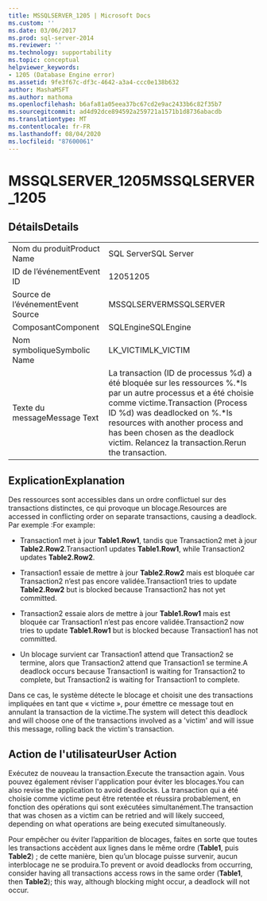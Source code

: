 ```yaml
---
title: MSSQLSERVER_1205 | Microsoft Docs
ms.custom: ''
ms.date: 03/06/2017
ms.prod: sql-server-2014
ms.reviewer: ''
ms.technology: supportability
ms.topic: conceptual
helpviewer_keywords:
- 1205 (Database Engine error)
ms.assetid: 9fe3f67c-df3c-4642-a3a4-ccc0e138b632
author: MashaMSFT
ms.author: mathoma
ms.openlocfilehash: b6afa81a05eea37bc67cd2e9ac2433b6c82f35b7
ms.sourcegitcommit: ad4d92dce894592a259721a1571b1d8736abacdb
ms.translationtype: MT
ms.contentlocale: fr-FR
ms.lasthandoff: 08/04/2020
ms.locfileid: "87600061"
---
```

# <a name="mssqlserver_1205"></a><span data-ttu-id="be213-102">MSSQLSERVER_1205</span><span class="sxs-lookup"><span data-stu-id="be213-102">MSSQLSERVER_1205</span></span>
    
## <a name="details"></a><span data-ttu-id="be213-103">Détails</span><span class="sxs-lookup"><span data-stu-id="be213-103">Details</span></span>  
  
|||  
|-|-|  
|<span data-ttu-id="be213-104">Nom du produit</span><span class="sxs-lookup"><span data-stu-id="be213-104">Product Name</span></span>|<span data-ttu-id="be213-105">SQL Server</span><span class="sxs-lookup"><span data-stu-id="be213-105">SQL Server</span></span>|  
|<span data-ttu-id="be213-106">ID de l’événement</span><span class="sxs-lookup"><span data-stu-id="be213-106">Event ID</span></span>|<span data-ttu-id="be213-107">1205</span><span class="sxs-lookup"><span data-stu-id="be213-107">1205</span></span>|  
|<span data-ttu-id="be213-108">Source de l’événement</span><span class="sxs-lookup"><span data-stu-id="be213-108">Event Source</span></span>|<span data-ttu-id="be213-109">MSSQLSERVER</span><span class="sxs-lookup"><span data-stu-id="be213-109">MSSQLSERVER</span></span>|  
|<span data-ttu-id="be213-110">Composant</span><span class="sxs-lookup"><span data-stu-id="be213-110">Component</span></span>|<span data-ttu-id="be213-111">SQLEngine</span><span class="sxs-lookup"><span data-stu-id="be213-111">SQLEngine</span></span>|  
|<span data-ttu-id="be213-112">Nom symbolique</span><span class="sxs-lookup"><span data-stu-id="be213-112">Symbolic Name</span></span>|<span data-ttu-id="be213-113">LK_VICTIM</span><span class="sxs-lookup"><span data-stu-id="be213-113">LK_VICTIM</span></span>|  
|<span data-ttu-id="be213-114">Texte du message</span><span class="sxs-lookup"><span data-stu-id="be213-114">Message Text</span></span>|<span data-ttu-id="be213-115">La transaction (ID de processus %d) a été bloquée sur les ressources %.\*ls par un autre processus et a été choisie comme victime.</span><span class="sxs-lookup"><span data-stu-id="be213-115">Transaction (Process ID %d) was deadlocked on %.\*ls resources with another process and has been chosen as the deadlock victim.</span></span> <span data-ttu-id="be213-116">Relancez la transaction.</span><span class="sxs-lookup"><span data-stu-id="be213-116">Rerun the transaction.</span></span>|  
  
## <a name="explanation"></a><span data-ttu-id="be213-117">Explication</span><span class="sxs-lookup"><span data-stu-id="be213-117">Explanation</span></span>  
 <span data-ttu-id="be213-118">Des ressources sont accessibles dans un ordre conflictuel sur des transactions distinctes, ce qui provoque un blocage.</span><span class="sxs-lookup"><span data-stu-id="be213-118">Resources are accessed in conflicting order on separate transactions, causing a deadlock.</span></span> <span data-ttu-id="be213-119">Par exemple :</span><span class="sxs-lookup"><span data-stu-id="be213-119">For example:</span></span>  
  
-   <span data-ttu-id="be213-120">Transaction1 met à jour **Table1.Row1**, tandis que Transaction2 met à jour **Table2.Row2**.</span><span class="sxs-lookup"><span data-stu-id="be213-120">Transaction1 updates **Table1.Row1**, while Transaction2 updates **Table2.Row2**.</span></span>  
  
-   <span data-ttu-id="be213-121">Transaction1 essaie de mettre à jour **Table2.Row2** mais est bloquée car Transaction2 n’est pas encore validée.</span><span class="sxs-lookup"><span data-stu-id="be213-121">Transaction1 tries to update **Table2.Row2** but is blocked because Transaction2 has not yet committed.</span></span>  
  
-   <span data-ttu-id="be213-122">Transaction2 essaie alors de mettre à jour **Table1.Row1** mais est bloquée car Transaction1 n’est pas encore validée.</span><span class="sxs-lookup"><span data-stu-id="be213-122">Transaction2 now tries to update **Table1.Row1** but is blocked because Transaction1 has not committed.</span></span>  
  
-   <span data-ttu-id="be213-123">Un blocage survient car Transaction1 attend que Transaction2 se termine, alors que Transaction2 attend que Transaction1 se termine.</span><span class="sxs-lookup"><span data-stu-id="be213-123">A deadlock occurs because Transaction1 is waiting for Transaction2 to complete, but Transaction2 is waiting for Transaction1 to complete.</span></span>  
  
 <span data-ttu-id="be213-124">Dans ce cas, le système détecte le blocage et choisit une des transactions impliquées en tant que « victime », pour émettre ce message tout en annulant la transaction de la victime.</span><span class="sxs-lookup"><span data-stu-id="be213-124">The system will detect this deadlock and will choose one of the transactions involved as a 'victim' and will issue this message, rolling back the victim's transaction.</span></span>  
  
## <a name="user-action"></a><span data-ttu-id="be213-125">Action de l'utilisateur</span><span class="sxs-lookup"><span data-stu-id="be213-125">User Action</span></span>  
 <span data-ttu-id="be213-126">Exécutez de nouveau la transaction.</span><span class="sxs-lookup"><span data-stu-id="be213-126">Execute the transaction again.</span></span> <span data-ttu-id="be213-127">Vous pouvez également réviser l'application pour éviter les blocages.</span><span class="sxs-lookup"><span data-stu-id="be213-127">You can also revise the application to avoid deadlocks.</span></span> <span data-ttu-id="be213-128">La transaction qui a été choisie comme victime peut être retentée et réussira probablement, en fonction des opérations qui sont exécutées simultanément.</span><span class="sxs-lookup"><span data-stu-id="be213-128">The transaction that was chosen as a victim can be retried and will likely succeed, depending on what operations are being executed simultaneously.</span></span>  
  
 <span data-ttu-id="be213-129">Pour empêcher ou éviter l’apparition de blocages, faites en sorte que toutes les transactions accèdent aux lignes dans le même ordre (**Table1**, puis **Table2**) ; de cette manière, bien qu’un blocage puisse survenir, aucun interblocage ne se produira.</span><span class="sxs-lookup"><span data-stu-id="be213-129">To prevent or avoid deadlocks from occurring, consider having all transactions access rows in the same order (**Table1**, then **Table2**); this way, although blocking might occur, a deadlock will not occur.</span></span>  
  
  
